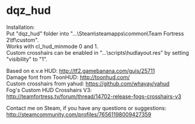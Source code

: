 # dqz_hud
Installation:  
Put "dqz_hud" folder into "...\Steam\steamapps\common\Team Fortress 2\tf\custom\".  
Works with cl_hud_minmode 0 and 1.  
Custom crosshairs can be enabled in "...\scripts\hudlayout.res" by setting "visibility" to "1".

Based on e.v.e HUD: http://tf2.gamebanana.com/guis/25711  
Damage font from ToonHUD: http://toonhud.com/  
Custom crosshairs from yahud: https://github.com/whayay/yahud  
Fog's Custom HUD Crosshairs V3: http://teamfortress.tv/forum/thread/14702-release-fogs-crosshairs-v3  

Contact me on Steam, if you have any questions or suggestions: http://steamcommunity.com/profiles/76561198009427359  

